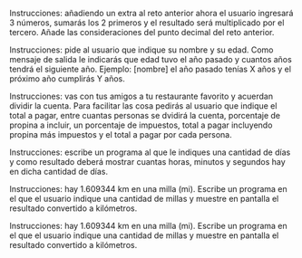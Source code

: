 Instrucciones: añadiendo un extra al reto anterior ahora 
el usuario ingresará 3 números, sumarás los 2 primeros y 
el resultado será multiplicado por el tercero. Añade las 
consideraciones del punto decimal del reto anterior.

Instrucciones: pide al usuario que indique su nombre y su 
edad. Como mensaje de salida le indicarás que edad tuvo el 
año pasado y cuantos años tendrá el siguiente año.
Ejemplo: [nombre] el año pasado tenías X años y el próximo 
año cumplirás Y años.

Instrucciones: vas con tus amigos a tu restaurante favorito 
y acuerdan dividir la cuenta. Para facilitar las cosa pedirás 
al usuario que indique el total a pagar, entre cuantas personas 
se dvidirá la cuenta, porcentaje de propina a incluir, un 
porcentaje de impuestos, total a pagar incluyendo propina más 
impuestos y el total a pagar por cada persona.

Instrucciones: escribe un programa al que le indiques una 
cantidad de días y como resultado deberá mostrar cuantas horas, 
minutos y segundos hay en dicha cantidad de días.

Instrucciones: hay 1.609344 km en una milla (mi). Escribe un 
programa en el que el usuario indique una cantidad de millas 
y muestre en pantalla el resultado convertido a kilómetros.

Instrucciones: hay 1.609344 km en una milla (mi). Escribe un 
programa en el que el usuario indique una cantidad de millas 
y muestre en pantalla el resultado convertido a kilómetros.
